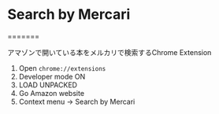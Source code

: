 # Search by Mercari
=======

アマゾンで開いている本をメルカリで検索するChrome Extension
1. Open `chrome://extensions`
2. Developer mode ON
3. LOAD UNPACKED
4. Go Amazon website
5. Context menu -> Search by Mercari
